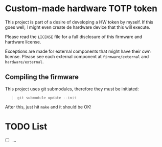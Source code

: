# Custom-made hardware TOTP token

This project is part of a desire of developing a HW token by myself. If this goes well, I might even create de hardware
device that this will execute.

Please read the `LICENSE` file for a full disclosure of this firmware and hardware license.

Exceptions are made for external components that might have their own license. Please see each external component at
`firmware/external` and `hardware/external`.

## Compiling the firmware

This project uses git submodules, therefore they must be initiated:
> `git submodule update --init`

After this, just hit `make` and it should be OK!

# TODO List

* [ ] ...